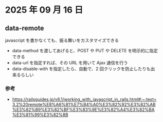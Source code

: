 # 2025 年 09 月 16 日

## data-remote

javascript を書かなくても、振る舞いをカスタマイズできる

- data-method を渡してあげると、POST や PUT や DELETE を明示的に指定できる
- data-url を指定すれば、その URL を用いて Ajax 通信を行う
- data-disable-with を指定したら、自動で、2 回クリックを防止したりも出来るらしい

### 参考

- https://railsguides.jp/v6.1/working_with_javascript_in_rails.html#:~:text=3.2%20remote%E8%A6%81%E7%B4%A0%E3%82%92%E3%82%AB%E3%82%B9%E3%82%BF%E3%83%9E%E3%82%A4%E3%82%BA%E3%81%99%E3%82%8B
